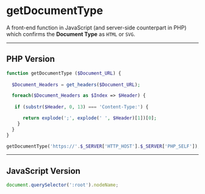 # getDocumentType
A front-end function in JavaScript (and server-side counterpart in PHP) which confirms the **Document Type** as `HTML` or `SVG`.

_____

## PHP Version

```php
function getDocumentType ($Document_URL) {
	
  $Document_Headers = get_headers($Document_URL);

  foreach($Document_Headers as $Index => $Header) {
	
   if (substr($Header, 0, 13) === 'Content-Type:') {

      return explode(';', explode(' ', $Header)[1])[0];
    }
  }
}

getDocumentType('https://'.$_SERVER['HTTP_HOST'].$_SERVER['PHP_SELF']);
```
_____

## JavaScript Version

```js
document.querySelector(':root').nodeName;
```
